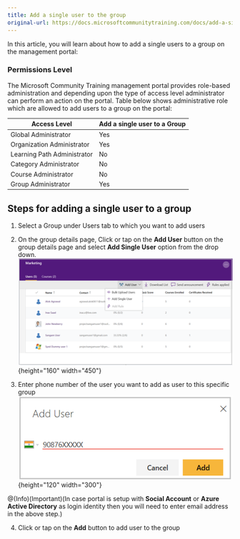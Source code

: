 ```yaml
---
title: Add a single user to the group
original-url: https://docs.microsoftcommunitytraining.com/docs/add-a-single-user-to-the-group
---
```

In this article, you will learn about how to add a single users to a group on the management portal:

### Permissions Level
The Microsoft Community Training management portal provides role-based administration and depending upon the type of access level administrator can perform an action on the portal. Table below shows administrative role which are allowed to add users to a group on the portal:

| Access Level    | Add a single user to a Group |
| --- | --- | 
| Global Administrator | Yes |
| Organization Administrator  | Yes | 
| Learning Path Administrator | No |
| Category Administrator | No | 
| Course Administrator | No | 
| Group Administrator | Yes | 


## Steps for adding a single user to a group

1.	Select a Group under Users tab to which you want to add users 

2.	On the group details page, Click or tap on the **Add User** button on the group details page and select **Add Single User** option from the drop down.
![Add - single user to group](../../media/Add%20-%20single%20user%20to%20group.png){height="160" width="450"}

3.	Enter phone number of the user you want to add as user to this specific group
![Add single user one](../../media/Add%20single%20user%20one.png){height="120" width="300"}

@(Info)(Important)(In case portal is setup with **Social Account** or **Azure Active Directory** as login identity then you will need to enter email address in the above step.)

4.	Click or tap on the **Add** button to add user to the group 
